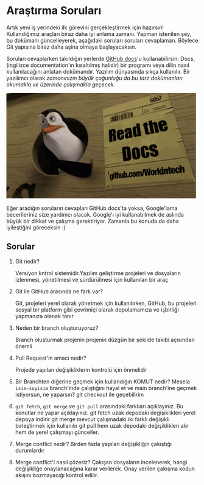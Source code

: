 # Araştırma Soruları

Artık yeni iş yerindeki ilk görevini gerçekleştirmek için hazırsın! Kullandığımız araçları biraz daha iyi anlama zamanı. Yapman istenilen şey, bu dokümanı güncelleyerek, aşağıdaki soruları soruları cevaplaman. Böylece Git yapısına biraz daha aşina olmaya başlayacaksın.

Soruları cevaplarken takıldığın yerlerde [GitHub docs](https://docs.github.com/en)'u kullanabilirsin. Docs, (ingilizce documentation'ın kısaltılmış halidir) bir programı veya dilin nasıl kullanılacağını anlatan dokümandır. Yazılım dünyasında sıkça kullanılır. Bir yazılımcı olarak _zamanınızın büyük çoğunluğu da bu tarz dokümanları okumakla ve üzerinde çalışmakla geçecek_.

![READ THE DOCS](https://github.com/Workintech/FSWeb-S1G1-Projesi-Web-Development-Projesi-icin-Git/blob/main/read-the-docs-wit.gif?raw=true)

Eğer aradığın soruların cevapları GitHub docs'ta yoksa, Google'lama becerileriniz size yardımcı olacak. Google'ı iyi kullanabilmek de aslında büyük bir dikkat ve çalışma gerektiriyor. Zamanla bu konuda da daha iyileştiğini göreceksin :)

## Sorular

1. Git nedir?
  
      Versiyon kntrol sistemidir.Yazılım geliştirme projeleri ve dosyaların izlenmesi, yönetilmesi ve sürdürülmesi için kullanılan bir araç

2. Git ile GitHub arasında ne fark var?
    
     Git, projeleri yerel olarak yönetmek için kullanılırken, GitHub, bu projeleri sosyal bir platform gibi çevrimiçi olarak depolamamıza ve işbirliği yapmanıza olanak tanır

3. Neden bir branch oluşturuyoruz?
    
   Branch oluşturmak projenin projenin düzgün bir şekilde takibi açısından önemli
4. Pull Request'in amacı nedir?
    
   Projede yapılan değişikliklerin kontrolü için önmelidir

5. Bir Branchten diğerine geçmek için kullandığın KOMUT nedir? Mesela `isim-soyisim` branch'inde çalıştığını hayal et ve main branch'ine geçmek istiyorsun, ne yaparsın? 
     git checkout ile geçebilirim


6. `git fetch`, `git merge` ve `git pull` arasındaki farklıarı açıklayınız. Bu konutlar ne yapar açıklayınız.
   git fetch uzak depodaki değişiklikleri yerel depoya indirir
    git merge mevcut çalışmadaki iki farklı değişikli birleştirmek için kullanılır
    git pull hem uzak depodaki değişiklikleri alır hem de yerel çalışmayı günceller.


7. Merge conflict nedir?
    Birden fazla yapılan değişikliğin çakıştığı durumlardır

8. Merge conflict'i nasıl çözeriz?
    Çakışan dosyaların incelenerek, hangi değişikliğe onaylanacağına karar verilerek. Onay verilen çakışma kodun akışını bozmayacığı kontrol edilir. 
